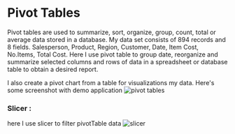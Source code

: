 # Pivot Tables
Pivot tables are used to summarize, sort, organize, group, count, total or average data stored in a database. 
My data set consists of 894 records and 8 fields. Salesperson, Product, Region, Customer, Date, Item Cost, No.Items, Total Cost.
Here I use pivot table to group date, reorganize and summarize selected columns and rows of data in a spreadsheet or database table to obtain a desired report.


I also create a pivot chart from a table for visualizations my data.
Here's some screenshot with demo application 
![pivot tables](https://user-images.githubusercontent.com/33751371/34668675-a80a5040-f498-11e7-860d-4eb9cd0364d8.PNG)

### Slicer :
here I use slicer to filter pivotTable data
![slicer](https://user-images.githubusercontent.com/33751371/34718357-86b8357e-f560-11e7-82ae-9a61a3260693.PNG)
